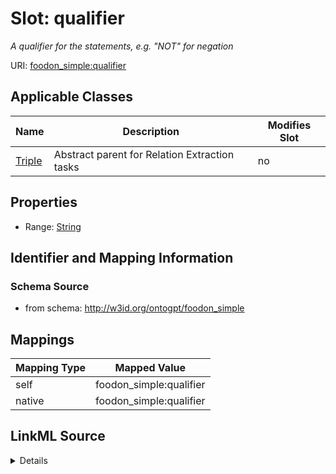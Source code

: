 

# Slot: qualifier


_A qualifier for the statements, e.g. "NOT" for negation_



URI: [foodon_simple:qualifier](http://w3id.org/ontogpt/foodon_simplequalifier)



<!-- no inheritance hierarchy -->





## Applicable Classes

| Name | Description | Modifies Slot |
| --- | --- | --- |
| [Triple](Triple.md) | Abstract parent for Relation Extraction tasks |  no  |







## Properties

* Range: [String](String.md)





## Identifier and Mapping Information







### Schema Source


* from schema: http://w3id.org/ontogpt/foodon_simple




## Mappings

| Mapping Type | Mapped Value |
| ---  | ---  |
| self | foodon_simple:qualifier |
| native | foodon_simple:qualifier |




## LinkML Source

<details>
```yaml
name: qualifier
description: A qualifier for the statements, e.g. "NOT" for negation
from_schema: http://w3id.org/ontogpt/foodon_simple
rank: 1000
alias: qualifier
owner: Triple
domain_of:
- Triple
range: string

```
</details>